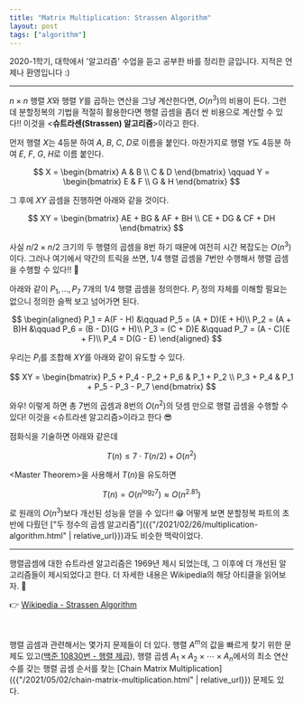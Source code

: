 ```yaml
---
title: "Matrix Multiplication: Strassen Algorithm"
layout: post
tags: ["algorithm"]
---
```




2020-1학기, 대학에서 '알고리즘' 수업을 듣고 공부한 바를 정리한 글입니다. 지적은 언제나 환영입니다 :)

<hr/>

$n \times n$ 행렬 $X$와 행렬 $Y$를 곱하는 연산을 그냥 계산한다면, $O(n^3)$의 비용이 든다. 그런데 분할정복의 기법을 적절히 활용한다면 행렬 곱셈을 좀더 싼 비용으로 계산할 수 있다!! 이것을 \<**슈트라센(Strassen) 알고리즘**\>이라고 한다.

먼저 행렬 $X$는 4등분 하여 $A$, $B$, $C$, $D$로 이름을 붙인다. 마찬가지로 행렬 $Y$도 4등분 하여 $E$, $F$, $G$, $H$로 이름 붙인다.

$$
X = \begin{bmatrix}
 A & B \\
 C & D 
\end{bmatrix}
\qquad
Y = \begin{bmatrix}
 E & F \\
 G & H
\end{bmatrix}
$$

그 후에 $XY$ 곱셈을 진행하면 아래와 같을 것이다.

$$
XY = \begin{bmatrix}
  AE + BG & AF + BH \\
  CE + DG & CF + DH
\end{bmatrix}
$$

사실 $n/2 \times n/2$ 크기의 두 행렬의 곱셈을 8번 하기 때문에 여전히 시간 복잡도는 $O(n^3)$이다. 그러나 여기에서 약간의 트릭을 쓰면, 1/4 행렬 곱셈을 7번만 수행해서 행렬 곱셈을 수행할 수 있다!! 🙌

아래와 같이 $P_1, ..., P_7$ 7개의 1/4 행렬 곱셈을 정의한다. $P_i$ 정의 자체를 이해할 필요는 없으니 정의한 슬쩍 보고 넘어가면 된다.

$$
\begin{aligned}
P_1 = A(F - H) &\qquad P_5 = (A + D)(E + H)\\
P_2 = (A + B)H &\qquad P_6 = (B - D)(G + H)\\
P_3 = (C + D)E &\qquad P_7 = (A - C)(E + F)\\
P_4 = D(G - E)
\end{aligned}
$$

우리는 $P_i$를 조합해 $XY$를 아래와 같이 유도할 수 있다.

$$
XY = \begin{bmatrix}
  P_5 + P_4 - P_2 + P_6 & P_1 + P_2 \\
  P_3 + P_4 & P_1 + P_5 - P_3 - P_7
\end{bmatrix}
$$

와우! 이렇게 하면 총 7번의 곱셈과 8번의 $O(n^2)$의 덧셈 만으로 행렬 곱셈을 수행할 수 있다! 이것을 \<슈트라센 알고리즘\>이라고 한다 😎

점화식을 기술하면 아래와 같은데

$$
T(n) \le 7 \cdot T(n/2) + O(n^2)
$$

\<Master Theorem\>을 사용해서 $T(n)$을 유도하면

$$
T(n) = O(n^{\log_2 7}) \approx O(n^{2.81})
$$

로 원래의 $O(n^3)$보다 개선된 성능을 얻을 수 있다!! 😁 어떻게 보면 분할정복 파트의 초반에 다뤘던 ["두 정수의 곱셈 알고리즘"]({{"/2021/02/26/multiplication-algorithm.html" | relative_url}})과도 비슷한 맥락이었다.

<hr/>

행렬곱셈에 대한 슈트라센 알고리즘은 1969년 제시 되었는데, 그 이후에 더 개선된 알고리즘들이 제시되었다고 한다. 더 자세한 내용은 Wikipedia의 해당 아티클을 읽어보자. 👀

👉 [Wikipedia - Strassen Algorithm](https://en.wikipedia.org/wiki/Strassen_algorithm#History)

<br/>

행렬 곱셈과 관련해서는 몇가지 문제들이 더 있다. 행렬 $A^m$의 값을 빠르게 찾기 위한 문제도 있고([백준 10830번 - 행렬 제곱](https://www.acmicpc.net/problem/10830)), 행렬 곱셈 $A_1 \times A_2 \times \cdots \times A_n$에서의 최소 연산 수를 갖는 행렬 곱셈 순서를 찾는 [Chain Matrix Multiplication]({{"/2021/05/02/chain-matrix-multiplication.html" | relative_url}}) 문제도 있다.
